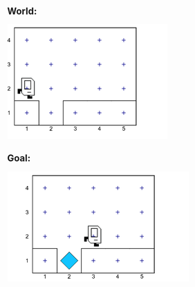 ## World:

<img src="/Images/Example_7_world.PNG" />

## Goal:
<img src="/Images/Example_7_goal.PNG" />


